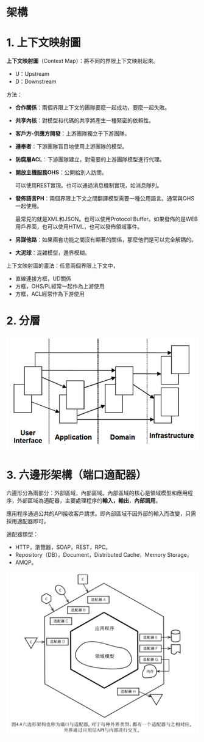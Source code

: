 # 架構

# 1. 上下文映射圖

**上下文映射圖**（Context Map）：將不同的界限上下文映射起來。
- U：Upstream
- D：Downstream

方法：
- **合作關係**：兩個界限上下文的團隊要麼一起成功，要麼一起失敗。
- **共享內核**：對模型和代碼的共享將產生一種緊密的依賴性。
- **客戶方-供應方開發**：上游團隊獨立于下游團隊。
- **遵奉者**：下游團隊盲目地使用上游團隊的模型。
- **防腐層ACL**：下游團隊建立，對需要的上游團隊模型進行代理。
- **開放主機服務OHS**：公開給別人訪問。
  
  可以使用REST實現。也可以通過消息機制實現，如消息隊列。
- **發佈語言PH**：兩個界限上下文之間翻譯模型需要一種公用語言。通常與OHS一起使用。

  最常見的就是XML和JSON。也可以使用Protocol Buffer。如果發佈的是WEB用戶界面，也可以使用HTML，也可以發佈領域事件。
- **另謀他路**：如果兩套功能之間沒有顯著的關係，那麼他們是可以完全解耦的。
- **大泥球**：混雜模型，邊界模糊。

上下文映射圖的畫法：任意兩個界限上下文中，
- 直線連接方框，UD關係
- 方框，OHS/PL經常一起作為上游使用
- 方框，ACL經常作為下游使用

# 2. 分層
![](/assets/分層.png)

# 3. 六邊形架構（端口適配器）

六邊形分為兩部分：外部區域，內部區域。內部區域的核心是領域模型和應用程序，外部區域為適配器，主要處理程序的**輸入，輸出**，**內部調用**。

應用程序通過公共的API接收客戶請求。即內部區域不因外部的輸入而改變，只需採用適配器即可。

適配器類型：
- HTTP，瀏覽器，SOAP，REST，RPC。
- Repository（DB），Document，Distributed Cache，Memory Storage。
- AMQP。

![](/assets/六邊形.png)